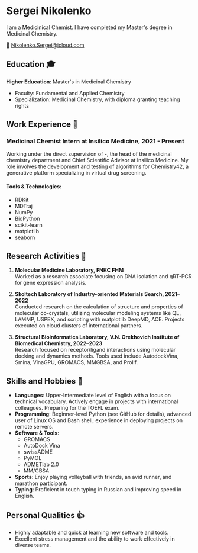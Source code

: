 # Sergei Nikolenko

I am a Medicinical Chemist. I have completed my Master's degree in Medicinal Chemistry.

📧 Nikolenko.Sergei@icloud.com

## Education 🎓

**Higher Education**: Master's in Medicinal Chemistry
- Faculty: Fundamental and Applied Chemistry
- Specialization: Medicinal Chemistry, with diploma granting teaching rights


## Work Experience 💼

### Medicinal Chemist Intern at Insilico Medicine, 2021 - Present  
Working under the direct supervision of -, the head of the medicinal chemistry department and Chief Scientific Advisor at Insilico Medicine. My role involves the development and testing of algorithms for Chemistry42, a generative platform specializing in virtual drug screening.

#### Tools & Technologies:
- RDKit
- MDTraj
- NumPy
- BioPython
- scikit-learn
- matplotlib
- seaborn

## Research Activities 🔬

1. **Molecular Medicine Laboratory, FNKC FHM**  
Worked as a research associate focusing on DNA isolation and qRT-PCR for gene expression analysis.

2. **Skoltech Laboratory of Industry-oriented Materials Search, 2021–2022**  
Conducted research on the calculation of structure and properties of molecular co-crystals, utilizing molecular modeling systems like QE, LAMMP, USPEX, and scripting with matplotlib DeepMD, ACE. Projects executed on cloud clusters of international partners.

3. **Structural Bioinformatics Laboratory, V.N. Orekhovich Institute of Biomedical Chemistry, 2022–2023**  
Research focused on receptor/ligand interactions using molecular docking and dynamics methods. Tools used include AutodockVina, Smina, VinaGPU, GROMACS, MMGBSA, and Prolif.

## Skills and Hobbies 🧠

- **Languages**: Upper-Intermediate level of English with a focus on technical vocabulary. Actively engage in projects with international colleagues. Preparing for the TOEFL exam.
- **Programming**: Beginner-level Python (see GitHub for details), advanced user of Linux OS and Bash shell; experience in deploying projects on remote servers.
- **Software & Tools**:
  - GROMACS
  - AutoDock Vina
  - swissADME
  - PyMOL
  - ADMETlab 2.0
  - MM/GBSA
- **Sports**: Enjoy playing volleyball with friends, an avid runner, and marathon participant.
- **Typing**: Proficient in touch typing in Russian and improving speed in English.

## Personal Qualities 👍

- Highly adaptable and quick at learning new software and tools.
- Excellent stress management and the ability to work effectively in diverse teams.

